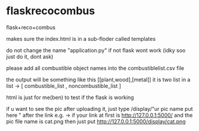 # flaskrecocombus
flask+reco+combus


makes sure the index.html is in a sub-floder called templates

do not change the name "application.py" if not flask wont work (idky soo just do it, dont ask)

please add all combustible object names into the combustiblelist.csv file 


the output will be something like this [[plant,wood],[metal]]
it is two list in a list -> [ combustible_list , noncombustible_list ]


html is just for me(ben) to test if the flask is working

if u want to see the pic after uploading it, just type /display/"ur pic name put here " after the link 
e.g. -> if your link at first is http://127.0.0.1:5000/ and the pic file name is cat.png then just put http://127.0.0.1:5000/display/cat.png


